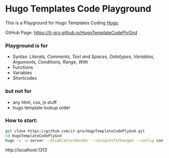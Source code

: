 # Hugo Templates Code Playground

This is a Playground for Hugo Templates Coding [Hugo](https://gohugo.io/).

GitHub Page: https://it-gro.github.io/HugoTemplateCodePlyGnd

### Playground is for

* Syntax: *Literals, Comments, Text and Spaces, Datatypes, Variables,
  Arguments, Conditions, Range, With*
* Functions
* Variables
* Shortcodes

### but not for

* any html, css, js stuff
* hugo template lookup order

### How to start:

```bash
git clone https://github.com/it-gro/HugoTemplateCodePlyGnd.git
cd HugoTemplateCodePlyGnd
hugo -v -w server --disableFastRender --navigateToChanged --config config.toml,config.local.toml
```

http://localhost:1313

